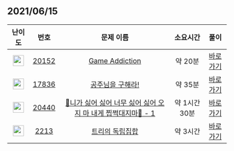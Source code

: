 ## 2021/06/15
| 난이도 | 번호 | 문제 이름 | 소요시간 | 풀이 
|:------:|:----:|:---------:|:------:|:------:|
| <img height="25px" width="25px" src="https://static.solved.ac/tier_small/8.svg"/> | [20152](https://www.acmicpc.net/problem/20152) | [Game Addiction](https://www.acmicpc.net/problem/20152) | 약 20분 | [바로가기](https://github.com/MinsangKong/DailyProblem/blob/main/06-15/1-1.py)| 
| <img height="25px" width="25px" src="https://static.solved.ac/tier_small/11.svg"/> | [17836](https://www.acmicpc.net/problem/17836) | [공주님을 구해라!](https://www.acmicpc.net/problem/17836) | 약 35분 | [바로가기](https://github.com/MinsangKong/DailyProblem/blob/main/06-15/2.py)|
| <img height="25px" width="25px" src="https://static.solved.ac/tier_small/12.svg"/> | [20440](https://www.acmicpc.net/problem/20440) | [🎵니가 싫어 싫어 너무 싫어 싫어 오지 마 내게 찝쩍대지마🎵 - 1](https://www.acmicpc.net/problem/20440) | 약 1시간 30분 | [바로가기](https://github.com/MinsangKong/DailyProblem/blob/main/06-15/3-2.py)| 
| <img height="25px" width="25px" src="https://static.solved.ac/tier_small/15.svg"/> | [2213](https://www.acmicpc.net/problem/2213) | [트리의 독립집합](https://www.acmicpc.net/problem/2213) | 약 3시간 | [바로가기](https://github.com/MinsangKong/DailyProblem/blob/main/06-15/4.py)|